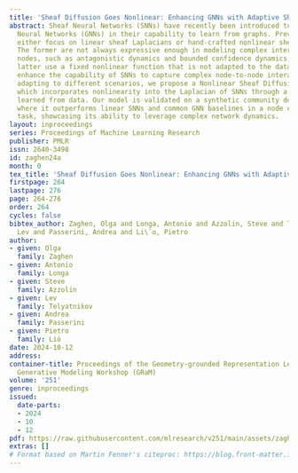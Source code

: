 ```yaml
---
title: 'Sheaf Diffusion Goes Nonlinear: Enhancing GNNs with Adaptive Sheaf Laplacians'
abstract: Sheaf Neural Networks (SNNs) have recently been introduced to enhance Graph
  Neural Networks (GNNs) in their capability to learn from graphs. Previous studies
  either focus on linear sheaf Laplacians or hand-crafted nonlinear sheaf Laplacians.
  The former are not always expressive enough in modeling complex interactions between
  nodes, such as antagonistic dynamics and bounded confidence dynamics, while the
  latter use a fixed nonlinear function that is not adapted to the data at hand. To
  enhance the capability of SNNs to capture complex node-to-node interactions while
  adapting to different scenarios, we propose a Nonlinear Sheaf Diffusion (NLSD) model,
  which incorporates nonlinearity into the Laplacian of SNNs through a general function
  learned from data. Our model is validated on a synthetic community detection dataset,
  where it outperforms linear SNNs and common GNN baselines in a node classification
  task, showcasing its ability to leverage complex network dynamics.
layout: inproceedings
series: Proceedings of Machine Learning Research
publisher: PMLR
issn: 2640-3498
id: zaghen24a
month: 0
tex_title: 'Sheaf Diffusion Goes Nonlinear: Enhancing GNNs with Adaptive Sheaf Laplacians'
firstpage: 264
lastpage: 276
page: 264-276
order: 264
cycles: false
bibtex_author: Zaghen, Olga and Longa, Antonio and Azzolin, Steve and Telyatnikov,
  Lev and Passerini, Andrea and Li\`o, Pietro
author:
- given: Olga
  family: Zaghen
- given: Antonio
  family: Longa
- given: Steve
  family: Azzolin
- given: Lev
  family: Telyatnikov
- given: Andrea
  family: Passerini
- given: Pietro
  family: Liò
date: 2024-10-12
address:
container-title: Proceedings of the Geometry-grounded Representation Learning and
  Generative Modeling Workshop (GRaM)
volume: '251'
genre: inproceedings
issued:
  date-parts:
  - 2024
  - 10
  - 12
pdf: https://raw.githubusercontent.com/mlresearch/v251/main/assets/zaghen24a/zaghen24a.pdf
extras: []
# Format based on Martin Fenner's citeproc: https://blog.front-matter.io/posts/citeproc-yaml-for-bibliographies/
---
```

